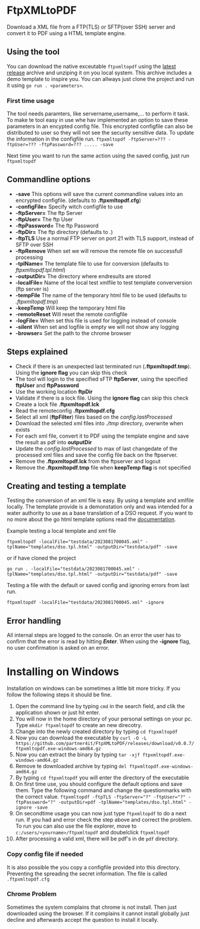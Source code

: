 # FtpXMLtoPDF
Download a XML file from a FTP(TLS) or SFTP(over SSH) server and convert it to PDF using a HTML template engine.

## Using the tool
You can download the native exceutable ``ftpxmltopdf`` using the [latest release](https://github.com/partner4it/FtpXMLtoPDF/releases/latest) archive and unziping it on you local system. This archive includes a demo template to inspire you.
You can allways just clone the project and run it using ``go run . <parameters>``. 

### First time usage
The tool needs paramters, like servername,username,... to perform it task. To make te tool easy in use whe hav implemented an option to save these parameters in an encypted config file. This encrypted configfile can also be distributed to user so they will not see the security sensitive data. To update the information in the configfile run.
``ftpxmltopdf -ftpServer=??? -ftpUser=??? -ftpPassword=??? ..... -save``

Next time you want to run the same action using the saved config, just run ``ftpxmltopdf ``

## Commandline options
* **-save**  This options will save the current commandline values into an encrypted configfile. (defaults to **.ftpxmltopdf.cfg**)
* **-configFile=** Specify witch configfile to use
* **-ftpServer=** The ftp Server 
* **-ftpUser=** The ftp User 
* **-ftpPassword=** The ftp Password
* **-ftpDir=** The ftp directory (defaults to *.*)
* **-ftpTLS** Use a normal FTP server on port 21 with TLS support, instead of SFTP over SSH
* **-ftpRemove** When set we will remove the remote file on successfull processing
* **-tplName=** The template file to use for conversion (defaults to *ftpxmltopdf.tpl.html*)
* **-outputDir=** The directory where endresults are stored
* **-localFile=** Name of the local test xmlfile to test template converversion (ftp server is)
* **-tempFile** The name of the temporary html file to be used (defaults to *.ftpxmltopdf.tmp*)
* **-keepTemp** Will keep the temporary html file
* **-remoteReset** Will reset the remote configfile
* **-logFile=** When set this file is used for logging instead of console 
* **-silent** When set and logfile is empty we will not show any logging
* **-browser=** Set the path to the chrome browser


## Steps explained
* Check if there is an unexpected last terminated run (**.ftpxmltopdf.tmp**). Using the **ignore flag** you can skip this check
* The tool will login to the specified sFTP **ftpServer**, using the specified **ftpUser** and **ftpPassword**
* Use the working location **ftpDir**
* Validate if there is a lock file. Using the **ignore flag** can skip this check
* Create a lock file **.ftpxmltopdf.lck**
* Read the remoteconfig **.ftpxmltopdf.cfg**
* Select all xml (**ftpFilter**) files based on the *config.lastProcessed*
* Download the selected xml files into *./tmp* directory, overwrite when exists
* For each xml file, convert it to PDF using the template engine and save the result as pdf into **outputDir**
* Update the *config.lastProcessed* to max of last changedate of the processed xml files and save the config file back on the ftpserver.
* Remove the **.ftpxmltopdf.lck** from the ftpserver and logout
* Remove the **.ftpxmltopdf.tmp** file when **keepTemp flag** is not specified

## Creating and testing a template
Testing the conversion of an xml file is easy. By using a template and xmlfile locally. The template provide is a demonstation only and was intended for a water authority to use as a base translation of a DSO request. If you want to no more about the go html template options read the [documentation](https://pkg.go.dev/html/template). 

Example testing a local template and xml file

``
ftpxmltopdf -localFile="testdata/2023081700045.xml" -tplName="templates/dso.tpl.html" -outputDir="testdata/pdf" -save 
``

or if have cloned the project

``
go run . -localFile="testdata/2023081700045.xml" -tplName="templates/dso.tpl.html" -outputDir="testdata/pdf" -save 
``

Testing a file with the default or saved config and ignoring errors from last run.

``
ftpxmltopdf -localFile="testdata/2023081700045.xml" -ignore 
``

## Error handling
All internal steps are logged to the console. On an error the user has to confirm that the error is read by hitting ***Enter***. When using the **-ignore** flag, no user confirmation is asked on an error.


# Installing on  Windows
Installation on windows can be sometimes a little bit more tricky. If you follow the following steps it should be fine.

1. Open the command line by typing `cmd` in the search field, and clik the application shown or just hit enter.
2. You will now in the home directory of your personal settings on your pc. Type `mkdir ftpxmltopdf` to create an new direcotry. 
3. Change into the newly created directory by typing `cd ftpxmltopdf`
4. Now you can download the executable by `curl -O -L https://github.com/partner4it/FtpXMLtoPDF/releases/download/v0.0.7/ftpxmltopdf.exe-windows-amd64.gz`
5. Now you can extract the binary by typing `tar -xjf ftpxmltopdf.exe-windows-amd64.gz`
6. Remove te downloaded archive by typing `del ftpxmltopdf.exe-windows-amd64.gz`
7. By typing `cd ftpxmltopdf` you will enter the directory of the executable
8. On first time use, you should configure the default options and save them. Type the following command and change the questionmarks with the correct value. `ftpxmltopdf -ftpTLS -ftpServer="?" -ftpUser="?" -ftpPassword="?" -outputDir=pdf -tplName="templates/dso.tpl.html" -ignore -save`
9. On secondtime usage you can now just type `ftpxmltopdf` to do a next run. If you had and error check the step above and correct the problem. To run you can also use the file explorer, move to `c:/users/<yourname>/ftpxmltopdf` and doubelclick `ftpxmltopdf` 
10. After processing a valid xml, there will be pdf's in de `pdf` directory. 

### Copy config file if needed
It is also possible the you copy a configfile provided into this directory. Preventing the spreading the secret information. The file is called `.ftpxmltopdf.cfg`

### Chrome Problem
Sometimes the system complains that chrome is not install. Then just downloaded using the browser. If it complains it cannot install globally just decline and afterwards accept the question to install it locally.